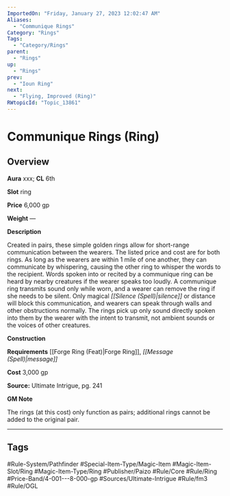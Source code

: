 ```yaml
---
ImportedOn: "Friday, January 27, 2023 12:02:47 AM"
Aliases:
  - "Communique Rings"
Category: "Rings"
Tags:
  - "Category/Rings"
parent:
  - "Rings"
up:
  - "Rings"
prev:
  - "Ioun Ring"
next:
  - "Flying, Improved (Ring)"
RWtopicId: "Topic_13861"
---
```

# Communique Rings (Ring)
## Overview
**Aura** xxx; **CL** 6th 

**Slot** ring 

**Price** 6,000 gp

**Weight** —

**Description**

Created in pairs, these simple golden rings allow for short-range communication between the wearers. The listed price and cost are for both rings. As long as the wearers are within 1 mile of one another, they can communicate by whispering, causing the other ring to whisper the words to the recipient. Words spoken into or recited by a communique ring can be heard by nearby creatures if the wearer speaks too loudly. A communique ring transmits sound only while worn, and a wearer can remove the ring if she needs to be silent. Only magical *[[Silence (Spell)|silence]]* or distance will block this communication, and wearers can speak through walls and other obstructions normally. The rings pick up only sound directly spoken into them by the wearer with the intent to transmit, not ambient sounds or the voices of other creatures.

**Construction**

**Requirements** [[Forge Ring (Feat)|Forge Ring]], *[[Message (Spell)|message]]*

**Cost** 3,000 gp

**Source:** Ultimate Intrigue, pg. 241

**GM Note**

The rings (at this cost) only function as pairs; additional rings cannot be added to the original pair.


---
## Tags
#Rule-System/Pathfinder #Special-Item-Type/Magic-Item #Magic-Item-Slot/Ring #Magic-Item-Type/Ring #Publisher/Paizo #Rule/Core #Rule/Ring #Price-Band/4-001---8-000-gp #Sources/Ultimate-Intrigue #Rule/fm3 #Rule/OGL


